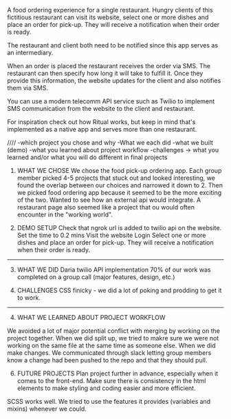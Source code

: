 A food ordering experience for a single restaurant. Hungry clients of this fictitious restaurant can visit its website, select one or more dishes and place an order for pick-up. They will receive a notification when their order is ready.

The restaurant and client both need to be notified since this app serves as an intermediary.

When an order is placed the restaurant receives the order via SMS. The restaurant can then specify how long it will take to fulfill it. Once they provide this information, the website updates for the client and also notifies them via SMS.

You can use a modern telecomm API service such as Twilio to implement SMS communication from the website to the client and restaurant.

For inspiration check out how Ritual works, but keep in mind that's implemented as a native app and serves more than one restaurant.


////
-which project you chose and why
-What we each did
-what we built (demo)
-what you learned about project workflow
-challenges -> what you learned and/or what you will do different in final projects


1. WHAT WE CHOSE
We chose the food pick-up ordering app. Each group member picked 4-5 projects that stuck out and looked interesting, we found the overlap between our choices and narrowed it down to 2. Then we picked food ordering app because it seemed to be the more exciting of the two. Wanted to see how an external api would integrate. A restaurant page also seemed like a project that ou would often encounter in the "working world". 

2. DEMO
SETUP 
Check that ngrok url is added to twilio api on the website.
Set the time to 0.2 mins
  Visit the website
  Login
  Select one or more dishes and place an order for pick-up. 
  They will receive a notification when their order is ready.

------

3. WHAT WE DID
Daria twilio API implementation
70% of our work was completed on a group call (major features, design, etc.)

5. CHALLENGES 
CSS finicky - we did a lot of poking and prodding to get it to work. 

--------

4. WHAT WE LEARNED ABOUT PROJECT WORKFLOW

We avoided a lot of major potential conflict with merging by working on the project together. When we did split up, we tried to makre sure we were not working on the same file at the same time as someone else. When we did make changes. We communicated through slack letting group members know a change had been pushed to the repo and that they should pull. 


6. FUTURE PROJECTS
Plan project further in advance, especially when it comes to the front-end. Make sure there is consistency in the html elements to make styling and coding easier and more efficient. 

SCSS works well. We tried to use the features it provides (variables and mixins) whenever we could. 

